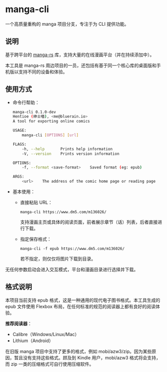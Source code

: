 # manga-cli

一个高质量重构的 manga 项目分支，专注于为 CLI 提供功能。

## 说明

基于跨平台的 [manga-rs](https://github.com/Hentioe/manga-rs) 库，支持大量的在线漫画平台（并在持续添加中）。

本工具是 manga-rs 周边项目的一员，还包括有基于同一个核心库的桌面版和手机版以支持不同的设备和体验。

## 使用方式

- 命令行帮助：

  ```bash
  manga-cli 0.1.0-dev
  Hentioe (绅士喵), <me@bluerain.io>
  A tool for exporting online comics

  USAGE:
      manga-cli [OPTIONS] [url]

  FLAGS:
      -h, --help       Prints help information
      -V, --version    Prints version information

  OPTIONS:
      -f, --format <save-format>    Saved format (eg: epub)

  ARGS:
      <url>    The address of the comic home page or reading page
  ```

- 基本使用：

  - 直接粘贴 URL：

    `manga-cli https://www.dm5.com/m136026/`

    支持漫画主页或具体的阅读页面，前者展示章节（话）列表，后者直接进行下载。

  - 指定保存格式：

    `manga-cli -f epub https://www.dm5.com/m136026/`

    若不指定，则仅仅将图片下载到目录。

无任何参数启动会进入交互模式，平台和漫画目录进行选择并下载。

## 格式说明

本项目当前支持 epub 格式，这是一种通用的现代电子图书格式。本工具生成的 epub 文件使用 Flexbox 布局，在任何标准的规范的阅读器上都有良好的阅读体验。

**推荐阅读器**：

- Calibre（Windows/Linux/Mac）
- Lithium（Android）

在旧版 manga 项目中支持了更多的格式，例如 mobi/azw3/zip。因为某些原因，暂且没有支持这些格式。顾及到 Kindle 用户，mobi/azw3 格式将会支持，而 zip 一类的压缩格式可自行使用压缩软件。
